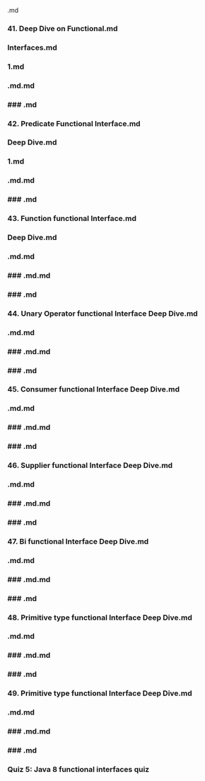 .md
### 41. Deep Dive on Functional.md
### Interfaces.md
### 1.md
### .md.md
### ### .md
### 42. Predicate Functional Interface.md
### Deep Dive.md
### 1.md
### .md.md
### ### .md
### 43. Function functional Interface.md
### Deep Dive.md
### .md.md
### ### .md.md
### ### .md
### 44. Unary Operator functional Interface Deep Dive.md
### .md.md
### ### .md.md
### ### .md
### 45. Consumer functional Interface Deep Dive.md
### .md.md
### ### .md.md
### ### .md
### 46. Supplier functional Interface Deep Dive.md
### .md.md
### ### .md.md
### ### .md
### 47. Bi functional Interface Deep Dive.md
### .md.md
### ### .md.md
### ### .md
### 48. Primitive type functional Interface Deep Dive.md
### .md.md
### ### .md.md
### ### .md
### 49. Primitive type functional Interface Deep Dive.md
### .md.md
### ### .md.md
### ### .md
### Quiz 5: Java 8 functional interfaces quiz